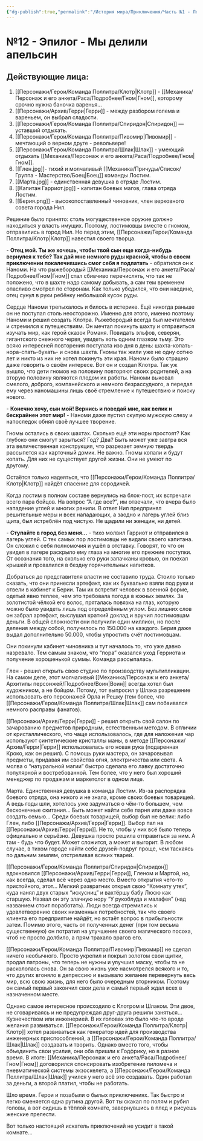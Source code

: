 ```yaml
---
{"dg-publish":true,"permalink":"/История мира/Приключения/Часть №1 - Лостим/№12 - Эпилог - Мы делили апельсин/","noteIcon":"","created":"2025-09-07T13:19:20.176+03:00","updated":"2025-09-11T12:00:12.090+03:00"}
---
```


# №12 - Эпилог - Мы делили апельсин
## Действующие лица:
1. [[Персонажи/Герои/Команда Поллитра/Клотр\|Клотр]] - [[Механика/Персонаж и его анкета/Раса/Подробнее/Гном\|Гном]], которому срочно нужна баночка варенья…
2. [[Персонажи/Архив/Герри\|Герри]] - между разбором голема и вареньем, он выбрал сладости.
3. [[Персонажи/Герои/Команда Поллитра/Спиридон\|Спиридон]] — уставший отдыхать.
4. [[Персонажи/Герои/Команда Поллитра/Пивомир\|Пивомир]] - мечтающий о верном друге - револьвере!
5. [[Персонажи/Герои/Команда Поллитра/Шлак\|Шлак]] - умеющий отдыхать [[Механика/Персонаж и его анкета/Раса/Подробнее/Гном\|Гном]].
6. [[Глен.jpg]]- тихий и молчаливый [[Механика/Причуды/Список/Группа - Мастерство/Боец\|Боец]] команды Лостим. 
7. [[Марта.jpg]] - единственная девушка в отряде Лостим.
8. [[Капитан Гарриот.jpg]] - капитан боевых магов, глава отряда Лостим.
9. [[Берия.png]] - высокопоставленный чиновник, член верховного совета города Нил. 

  
Решение было принято: столь могущественное оружие должно находиться у власть имущих. Поэтому, лостимовцы вместе с гномом, отправились в город Нил. Но перед этим, [[Персонажи/Герои/Команда Поллитра/Клотр\|Клотр]] навестил своего творца. 

\- **Отец мой. Ты же хочешь, чтобы твой сын еще когда-нибудь вернулся к тебе? Так дай мне немного руды красной, чтобы в своем приключении покалечившись смог себя я подлатать** - обратился он к Наноми. На что рыжебородый [[Механика/Персонаж и его анкета/Раса/Подробнее/Гном\|Гном]] стал сбивчиво перечислять, что так не положено, что в шахте надо самому добывать, а сам тем временем опасливо смотрел по сторонам. Как только убедился, что они наедине, отец сунул в руки ребёнку небольшой кусок руды. 

Сердце Наноми трепыхалось и билось в истерике. Ещё никогда раньше он не поступал столь неосторожно. Именно для этого, именно поэтому Наноми и решил создать Клотра. Рыжебородый всегда был мечтателем и стремился к путешествиям. Он мечтал покинуть шахту и отправиться изучать мир, как герой сказок Романя. Повидать эльфов, северян, гигантского снежного червя, увидеть хоть одним глазком тьму. Это всяко интересней повторения постулата изо дня в день: шахта-копать-нора-спать-бухать- и снова шахта. Гномы так жили уже не одну сотню лет и никто из них не хотел покинуть эти края. Наноми было страшно даже говорить о своём интересе. Вот он и создал Клотра. Так уж вышло, что дети гномов на половину повторяют своих родителей, а на вторую половину являются плодом их работы. Наноми выковал смелого, доброго, компанейского и немного безрассудного, а передал ему через наномашины лишь своё стремление к путешествию и поиску нового. 

\- **Конечно хочу, сын мой! Вернись и поведай мне, как велик и бескрайнен этот мир!** - Наноми даже пустил скупую мужскую слезу и напоследок обнял своё лучшее творение.  

Гномы остались в своих шахтах. Сколько ещё эти норы простоят? Как глубоко они смогут зарыться? Год? Два? Быть может уже завтра вся эта величественная конструкция, что разрезает земную твердь рассыпется как карточный домик. Не важно. Гномы копали и будут копать. Для них не существует другой жизни. Они не умеют по другому. 

Остаётся только надеяться, что [[Персонажи/Герои/Команда Поллитра/Клотр\|Клотр]] найдёт спасение для сородичей. 

Когда лостим в полном составе вернулись на блок-пост, их встречали всего пара бойцов. На вопрос “А где все?”, им отвечали, что вчера было нападение углей и многих ранили. В ответ Нил предпринял решительные меры и всех нападающих, а заодно и лагерь углей близ щита, был истреблён под чистую. Не щадили ни женщин, ни детей. 

\- **Ступайте в город без меня…** - тихо молвил Гарриот и отправился в лагерь углей. С тех самых пор лостимовцы не видали своего капитана. Он сложил с себя полномочия и ушёл в отставку. Говорят, то что он увидел в лагере раскрыло ему глаза на многие его прежние поступки. От осознания того, на сколько его руки запачканы кровью, он поехал крышей и провалился в бездну горячительных напитков. 

Добраться до представителя власти не составило труда. Стоило только сказать, что они принесли артефакт, как их буквально взяли под руки и отвели в кабинет к Берии. Там их встретит человек в военной форме, одетый явно теплее, чем это требовала погода в южных землях. За золотистой чёлкой его волос, пряталась повязка на глаз, которую можно было увидеть лишь под определённым углом. Без лишних слов он забрал артефакт, выслушал краткий доклад и вручил лостимовцам деньги. В общей сложности они получили один миллион, но после деления между собой, получилось по 150.000 на каждого. Берия даже выдал дополнительно 50.000, чтобы упростить счёт лостимовцам.

Они покинули кабинет чиновника и тут началось то, что уже давно назревало. Тем самым знаком, что “пора” оказался уход Герриота и получение хорошенькой суммы. Команда рассыпалась.

Глен - решил открыть свою студию по производству мультипликации. На самом деле, этот молчаливый [[Механика/Персонаж и его анкета/Архитипы персонжей/Подробнее/Воин\|Воин]] всегда хотел был художником, а не бойцом. Потому, тот выпросил у Шлака разрешение использовать его персонажей Орла и Решку (тем более, что [[Персонажи/Герои/Команда Поллитра/Шлак\|Шлак]] сам побаивался немного расправы фанатов). 

[[Персонажи/Архив/Герри\|Герри]] - решил открыть свой салон по зачарованию предметов природным, естественным методом. В отличии от кристаллического, что чаще использовалось, где для наложения чар используют синтетические кристаллы маны, в методе [[Персонажи/Архив/Герри\|Герри]] использовалась его новая рука (подаренная Кроко, как он решил). С помощь руки мастера, он зачаровывал предметы, придавая им свойства огня, электричества или света. А молва о “натуральной магии” быстро сделала его лавку достаточно популярной и востребованной. Тем более, что у него был хороший менеджер по продажам и маркетолог в одном лице.

Марта. Единственная девушка в команда Лостим. Из-за распорядка боевого отряда, она никого и не знала, кроме своих боевых товарищей. А ведь годы шли, хотелось уже задуматься о чём-то большем, чем бесконечные скитания… Быть может найти себе парня или даже вовсе создать семью… Среди боевых товарищей, выбор был не велик: либо Глен, либо [[Персонажи/Архив/Герри\|Герри]]. Выбор пал на [[Персонажи/Архив/Герри\|Герри]]. Не то, чтобы у них всё было теперь официально и серьёзно. Девушка просто решила отправиться за ним. А там - будь что будет. Может сложится, а может и выгорит. В любом случае, в тихом городе найти себе друзей-подруг проще, чем таскаясь по дальним землям, отстреливая всяких тварей. 

  

[[Персонажи/Герои/Команда Поллитра/Спиридон\|Спиридон]] вдохновился [[Персонажи/Архив/Герри\|Герри]], Гленом и Мартой, но, как всегда, сделал всё через одно место. Вместо открытия чего-то пристойного, этот… Мелкий развратник открыл свою “Комнату утех”, куда нанял двух старых “искусниц” и вахтёршу бабу Люсю как старшую. Назвал он эту злачную нору “У рукоблуда и малафея” (над названием стоит поработать). Люди всегда стремились к удовлетворению своих низменных потребностей, так что своего клиента его предприятие найдёт, но встаёт вопрос в прибыльности затеи. Помимо этого, часть от полученных денег (при том весьма существенную) он потратил на улучшение своего магического посоха, чтоб не просто долбило, а прям трахало врагов его. 

[[Персонажи/Герои/Команда Поллитра/Пивомир\|Пивомир]] не сделал ничего необычного. Просто укрепил и покрыл золотом свои щитки, продал патроны, что теперь не нужны и улучшил маску, чтобы та не раскололась снова. Он за свою жизнь уже насмотрелся всякого и то, что других вгоняло в депрессию и вызывало желание перевернуть весь мир, всю свою жизнь, для него было очередным вторником. Поэтому он самый первый закончил свои дела и самый первый ждал всех в назначенном месте. 

Однако самое интересное происходило с Клотром и Шлаком. Эти двое, не сговариваясь и не предупреждая друг-друга решили заняться… Кузнечеством или инженерией. В их головах это было что-то вроде желания развиваться. [[Персонажи/Герои/Команда Поллитра/Клотр\|Клотр]] хотел развиваться как генератор идей для производства инженерных приспособлений, а [[Персонажи/Герои/Команда Поллитра/Шлак\|Шлак]] создавать и творить. Однако вместо того, чтобы объединить свои усилия, они оба пришли к Годфрику, но в разное время. В итоге: [[Механика/Персонаж и его анкета/Раса/Подробнее/Гном\|Гном]] договорился спонсировать изобретение пиломеча и пневматической системы экзоскелета, а [[Персонажи/Герои/Команда Поллитра/Шлак\|Шлак]] учился у него всё это создавать. Один работал за деньги, а второй платил, чтобы не работать. 

Шло время. Герои и позабыли о былых приключениях. Так быстро и легко сменяется одна рутина другой. Вот ты скакал по полям и рубил головы, а вот сидишь в тёплой комнате, завернувшись в плед и рисуешь женские прелести. 

Вот только настоящий искатель приключений не усидит в такой комнате…